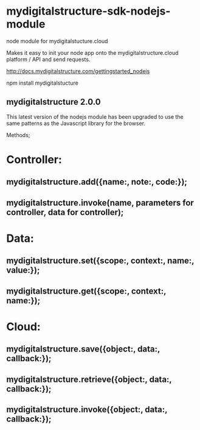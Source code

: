 mydigitalstructure-sdk-nodejs-module
====================================

node module for mydigitalstucture.cloud

Makes it easy to init your node app onto the mydigitalstructure.cloud platform / API and send requests.

http://docs.mydigitalstructure.com/gettingstarted_nodejs

npm install mydigitalstucture

mydigitalstructure 2.0.0
------------------------

This latest version of the nodejs module has been upgraded to use the same patterns as the Javascript library for the browser.

Methods;

# Controller:

## mydigitalstructure.add({name:, note:, code:});
## mydigitalstructure.invoke(name, parameters for controller, data for controller);

# Data:

## mydigitalstructure.set({scope:, context:, name:, value:});
## mydigitalstructure.get({scope:, context:, name:});

# Cloud:

## mydigitalstructure.save({object:, data:, callback:});
## mydigitalstructure.retrieve({object:, data:, callback:});
## mydigitalstructure.invoke({object:, data:, callback:});
